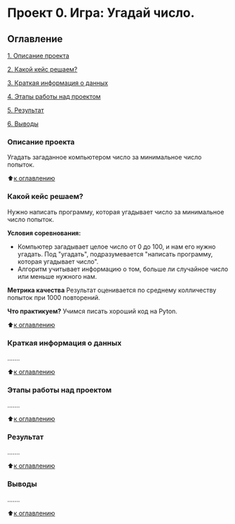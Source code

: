 # Проект 0. Игра: Угадай число.

## Оглавление
[1. Описание проекта](https://github.com/avsurkov/sf_dst/blob/main/Project_0/README_P0.md#Описание-проекта) 

[2. Какой кейс решаем?](https://github.com/avsurkov/sf_dst/blob/main/Project_0/README_P0.md#Какой-кейс-решаем?)

[3. Краткая информация о данных](https://github.com/avsurkov/sf_dst/blob/main/Project_0/README_P0.md#Краткая-информация-о-данных)

[4. Этапы работы над проектом](https://github.com/avsurkov/sf_dst/blob/main/Project_0/README_P0.md#Этапы-работы-над-проектом)

[5. Результат](https://github.com/avsurkov/sf_dst/blob/main/Project_0/README_P0.md#Результат)

[6. Выводы](https://github.com/avsurkov/sf_dst/blob/main/Project_0/README_P0.md#Выводы)

### Описание проекта
Угадать загаданное компьютером число за минимальное число попыток.

:arrow_up:[к оглавлению](https://github.com/avsurkov/sf_dst/blob/main/Project_0/README_P0.md)

### Какой кейс решаем?
Нужно написать программу, которая угадывает число за минимальное число попыток.

**Условия соревнования:**
- Компьютер загадывает целое число от 0 до 100, и нам его нужно угадать. Под "угадать", подразумевается "написать программу, которая угадывает число".
- Алгоритм учитывает информацию о том, больше ли случайное число или меньше нужного нам.

**Метрика качества**
Результат оценивается по среднему колличеству попыток при 1000 повторений.

**Что практикуем?**
Учимся писать хороший код на Pyton.

:arrow_up:[к оглавлению](https://github.com/avsurkov/sf_dst/blob/main/Project_0/README_P0.md)

### Краткая информация о данных
.......

:arrow_up:[к оглавлению](https://github.com/avsurkov/sf_dst/blob/main/Project_0/README_P0.md)

### Этапы работы над проектом
.......

:arrow_up:[к оглавлению](https://github.com/avsurkov/sf_dst/blob/main/Project_0/README_P0.md)

### Результат
.......

:arrow_up:[к оглавлению](https://github.com/avsurkov/sf_dst/blob/main/Project_0/README_P0.md)

### Выводы
.......

:arrow_up:[к оглавлению](https://github.com/avsurkov/sf_dst/blob/main/Project_0/README_P0.md)

